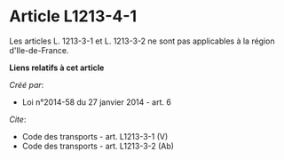 # Article L1213-4-1

Les articles L. 1213-3-1 et L. 1213-3-2 ne sont pas applicables à la région d'Ile-de-France.

**Liens relatifs à cet article**

_Créé par_:

  - Loi n°2014-58 du 27 janvier 2014 - art. 6

_Cite_:

  - Code des transports - art. L1213-3-1 (V)
  - Code des transports - art. L1213-3-2 (Ab)
